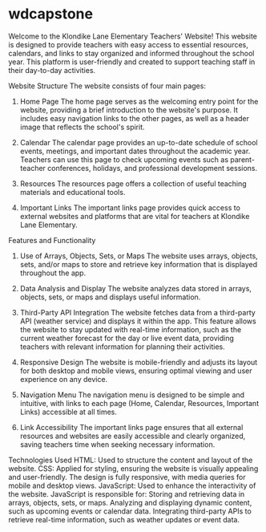 # wdcapstone
Welcome to the Klondike Lane Elementary Teachers' Website! This website is designed to provide teachers with easy access to essential resources, calendars, and links to stay organized and informed throughout the school year. This platform is user-friendly and created to support teaching staff in their day-to-day activities.

Website Structure
The website consists of four main pages:

1. Home Page
The home page serves as the welcoming entry point for the website, providing a brief introduction to the website's purpose. It includes easy navigation links to the other pages, as well as a header image that reflects the school's spirit.

2. Calendar
The calendar page provides an up-to-date schedule of school events, meetings, and important dates throughout the academic year. Teachers can use this page to check upcoming events such as parent-teacher conferences, holidays, and professional development sessions.

3. Resources
The resources page offers a collection of useful teaching materials and educational tools. 

4. Important Links
The important links page provides quick access to external websites and platforms that are vital for teachers at Klondike Lane Elementary. 

Features and Functionality
1. Use of Arrays, Objects, Sets, or Maps
The website uses arrays, objects, sets, and/or maps to store and retrieve key information that is displayed throughout the app. 

2. Data Analysis and Display
The website analyzes data stored in arrays, objects, sets, or maps and displays useful information. 

3. Third-Party API Integration
The website fetches data from a third-party API (weather service) and displays it within the app. This feature allows the website to stay updated with real-time information, such as the current weather forecast for the day or live event data, providing teachers with relevant information for planning their activities.

4. Responsive Design
The website is mobile-friendly and adjusts its layout for both desktop and mobile views, ensuring optimal viewing and user experience on any device.

5. Navigation Menu
The navigation menu is designed to be simple and intuitive, with links to each page (Home, Calendar, Resources, Important Links) accessible at all times.

6. Link Accessibility
The important links page ensures that all external resources and websites are easily accessible and clearly organized, saving teachers time when seeking necessary information.

Technologies Used
HTML: Used to structure the content and layout of the website.
CSS: Applied for styling, ensuring the website is visually appealing and user-friendly. The design is fully responsive, with media queries for mobile and desktop views.
JavaScript: Used to enhance the interactivity of the website. JavaScript is responsible for:
Storing and retrieving data in arrays, objects, sets, or maps.
Analyzing and displaying dynamic content, such as upcoming events or calendar data.
Integrating third-party APIs to retrieve real-time information, such as weather updates or event data.
